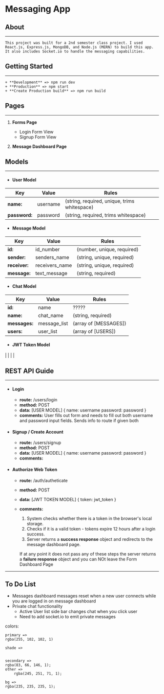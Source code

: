 # Messaging App

## About 
---

	This project was built for a 2nd semester class project. I used React.js, Express.js, MongoDB, and Node.js (MERN) to build this app. It also includes Socket.io to handle the messaging capabilities. 


## Getting Started
---

	+ **Development** => npm run dev
	+ **Production** => npm start
	+ **Create Production build** => npm run build 


## Pages
---

1. **Forms Page**
	+ Login Form View
	+ Signup Form View

2. **Message Dashboard Page**


## Models
---

+ #### User Model

| 		Key		|	Value		| 						Rules									|
| ------------ | ----------|---------------------------------------------- |
| **name:**		| username 	|(string, required, unique, trims whitespace)	|
|**password:** | password 	|(string, required, trims whitespace)				|

+ #### Message Model

|	Key			 |		Value			 |					Rules				  |
| ------------- | --------------- | ---------------------------- |
| **id:**	    |	id_number 	 	 | (number, unique, required)	  |
| **sender:** 	 |	senders_name    | (string, unique, required)   |
| **receiver:** | receivers_name  | (string, unique, required)   |
| **message:**  | text_message    | (string, required) 			  |

+ #### Chat Model

|      Key     	|     Value    |        Rules         	|
| --------------- | ------------ | --------------------- |
|	**id:** 			| name 			|	 ?????              	|
|	**name:** 		| chat_name 	| (string, required)   	|
| **messages:**	| message_list | (array of [MESSAGES])	|
|	**users:**     | user_list 	|	(array of [USERS])   |     

+ #### JWT Token Model

|
|
|
|

## REST API Guide
---

+ #### Login 

	+ **route:** /users/login
	+ **method:** POST
	+ **data:** [USER MODEL] 
	{
		name: username
		password: password
	}
	+ **comments:** 
	User fills out form and needs to fill out both username and password input fields. Sends info to route if given both

+ #### Signup / Create Account

	+ **route:** /users/signup
	+ **method:** POST
	+ **data:** [USER MODEL]
	{
		name: username
		password: password
	}
	+ **comments:**

+ #### Authorize Web Token

	+ **route:** /auth/autheticate
	+ **method:** POST
	+ **data:** [JWT TOKEN MODEL]
	{
		token: jwt_token
	}
	+ **comments:** 
		1. System checks whether there is a token in the browser's local storage. 
		2. Checks if it is a valid token - tokens expire 12 hours after a login success.
		3.  Server returns a **success response** object and redirects to the message dashboard page. 

		If at any point it does not pass any of these steps the server returns a **failure response** object and you can NOt leave the Form Dashboard Page


---


## To Do List

+ Messages dashboard messages reset when a new user connects while you are logged in on message dashboard
+ Private chat functionality
	+ Active User list side bar changes chat when you click user
	+ Need to add socket.io to emit private messages

colors:

	primary => 
	rgba(255, 102, 102, 1)

	shade =>
	

	secondary => 
 	rgba(83, 66, 146, 1);
	other => 
		rgba(245, 251, 71, 1);

	bg => 
	rgba(235, 235, 235, 1);